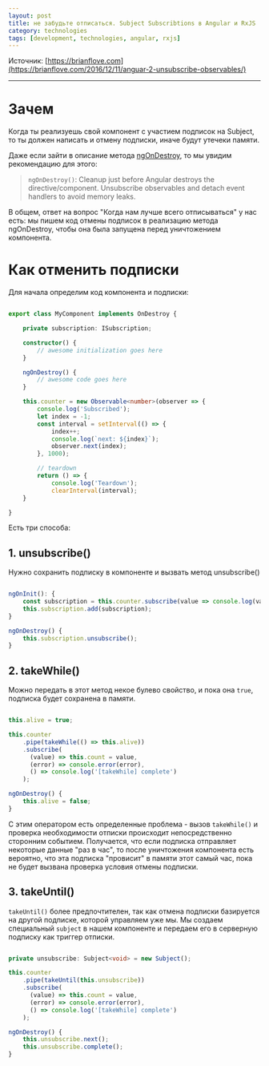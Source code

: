 ```yaml
---
layout: post
title: не забудьте отписаться. Subject Subscribtions в Angular и RxJS
category: technologies
tags: [development, technologies, angular, rxjs]
---
```


Источник: [https://brianflove.com](https://brianflove.com/2016/12/11/anguar-2-unsubscribe-observables/)

---

# Зачем
Когда ты реализуешь свой компонент с участием подписок на Subject, то ты должен написать и отмену подписки, иначе будут утечеки памяти.

Даже если зайти в описание метода [ngOnDestroy](https://angular.io/guide/lifecycle-hooks#lifecycle-sequence), то мы увидим рекомендацию для этого:

> `ngOnDestroy()`: Cleanup just before Angular destroys the directive/component. Unsubscribe observables and detach event handlers to avoid memory leaks.

В общем, ответ на вопрос "Когда нам лучше всего отписываться" у нас есть: мы пишем код отмены подписок в реализацию метода ngOnDestroy, чтобы она была запущена перед уничтожением компонента.

# Как отменить подписки

Для начала определим код компонента и подписки:

```typescript

export class MyComponent implements OnDestroy {

    private subscription: ISubscription;

    constructor() {
        // awesome initialization goes here
    }

    ngOnDestroy() {
        // awesome code goes here
    }

    this.counter = new Observable<number>(observer => {
        console.log('Subscribed');
        let index = -1;
        const interval = setInterval(() => {
            index++;
            console.log(`next: ${index}`);
            observer.next(index);
        }, 1000);

        // teardown
        return () => {
            console.log('Teardown');
            clearInterval(interval);
    }

}

```

Есть три способа:

## 1. unsubscribe()

Нужно сохранить подписку в компоненте и вызвать метод unsubscribe()

```typescript

ngOnInit(): {
    const subscription = this.counter.subscribe(value => console.log(value));
    this.subscription.add(subscription);
}

ngOnDestroy() {
    this.subscription.unsubscribe();
}

```

## 2. takeWhile()

Можно передать в этот метод некое булево свойство, и пока она `true`, подписка будет сохранена в памяти.

```typescript

this.alive = true;

this.counter
    .pipe(takeWhile(() => this.alive))
    .subscribe(
      (value) => this.count = value,
      (error) => console.error(error),
      () => console.log('[takeWhile] complete')
    );

ngOnDestroy() {
    this.alive = false;
}

```

С этим оператором есть определенные проблема - вызов `takeWhile()` и проверка необходимости отписки происходит непосредственно сторонним событием. Получается, что если подписка отправляет некоторые данные "раз в час", то после уничтожения компонента есть вероятно, что эта подписка "провисит" в памяти этот самый час, пока не будет вызвана проверка условия отмены подписки.

## 3. takeUntil()

`takeUntil()` более предпочтителен, так как отмена подписки базируется на другой подписке, которой управляем уже мы. Мы создаем специальный `subject` в нашем компоненте и передаем его в серверную подписку как триггер отписки.

```typescript

private unsubscribe: Subject<void> = new Subject();

this.counter
    .pipe(takeUntil(this.unsubscribe))
    .subscribe(
      (value) => this.count = value,
      (error) => console.error(error),
      () => console.log('[takeWhile] complete')
    );

ngOnDestroy() {
    this.unsubscribe.next();
    this.unsubscribe.complete();
}

```